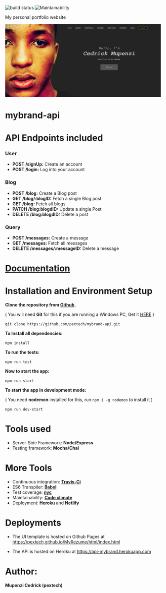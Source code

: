 
![build status](https://travis-ci.org/pextech/mybrand-api.svg?branch=develop)
![Maintainability](https://api.codeclimate.com/v1/badges/a99a88d28ad37a79dbf6/maintainability)

My personal portfolio website

![image](https://github.com/pextech/mybrand-api/blob/develop/landing.PNG)

# mybrand-api

# API Endpoints included

### User

- **POST /signUp:** Create an account
- **POST /login:** Log into your account

### Blog

- **POST /blog:** Create a Blog post
- **GET /blog/:blogID:** Fetch a single Blog post
- **GET /blog:** Fetch all blogs
- **PATCH /blog:blogdID:** Update a single Post
- **DELETE /blog:blogdID:** Delete a post

### Query

- **POST /messages:** Create a message
- **GET /messages:** Fetch all messages
- **DELETE /messages/:messageID:** Delete a message

# [Documentation](https://api-mybrand.herokuapp.com/api-docs/)

# Installation and Environment Setup

**Clone the repository from [Github](https://github.com/pextech/mybrand-api.git).**

( You will need **Git** for this if you are running a Windows PC, Get it [HERE](https://git-scm.com/) )

```
git clone https://github.com/pextech/mybrand-api.git
```

**To Install all dependencies:**

```
npm install
```

**To run the tests:**

```
npm run test 
```

**Now to start the app:**

```
npm run start
```

**To start the app in development mode:**

( You need **nodemon** installed for this, run `npm i -g nodemon` to install it )

```
npm run dev-start
```

# Tools used

- Server-Side Framework: **Node/Express**
- Testing framework: **Mocha/Chai**

# More Tools

- Continuous integration: **[Travis-Ci](travis-ci.org)**
- ES6 Transpiler: **[Babel](babeljs.io)**
- Test coverage: **[nyc](https://www.npmjs.com/package/nyc)**
- Maintainability: **[Code climate](https://codeclimate.com)**
- Deployment: **[Heroku](https://www.heroku.com)** and **[Netlify](https://www.netlify.com/)**

# Deployments

- The UI template is hosted on Github Pages at https://pextech.github.io/MyRezume/html/index.html

- The API is hosted on Heroku at https://api-mybrand.herokuapp.com

# Author:

**Mupenzi Cedrick (pextech)**
